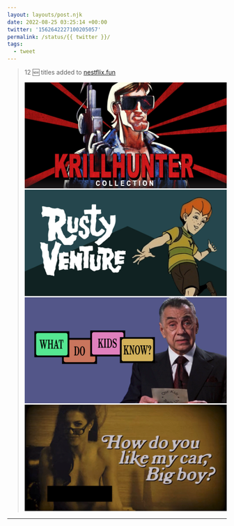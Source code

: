 ```yaml
---
layout: layouts/post.njk
date: 2022-08-25 03:25:14 +00:00
twitter: '1562642227100205057'
permalink: /status/{{ twitter }}/
tags: 
  - tweet
---
```


> 12 🆕 titles added to [nestflix.fun](https://nestflix.fun)
> 
> ![Krillhunter Collection](/img/1562642227100205057-Fa-eMKSVQAAPWPR.jpg)
> ![Rusty Venture](/img/1562642227100205057-Fa-eMKSUEAAkqHy.jpg)
> ![What Do Kids Know?](/img/1562642227100205057-Fa-eMKQUYAUQtxJ.jpg)
> ![How do you like my car, Big boy?](/img/1562642227100205057-Fa-et_QVUAIN3sA.jpg)

---
